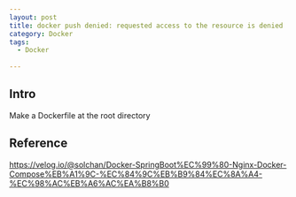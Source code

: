```yaml
---
layout: post
title: docker push denied: requested access to the resource is denied
category: Docker
tags:
  - Docker
  
---
```


## Intro
Make a Dockerfile at the root directory


## Reference
https://velog.io/@solchan/Docker-SpringBoot%EC%99%80-Nginx-Docker-Compose%EB%A1%9C-%EC%84%9C%EB%B9%84%EC%8A%A4-%EC%98%AC%EB%A6%AC%EA%B8%B0

